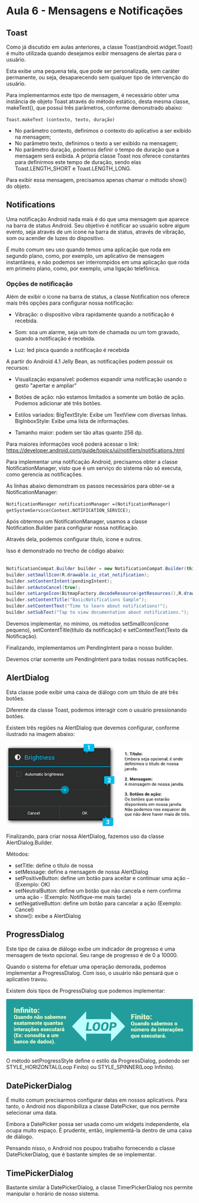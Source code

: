 # Aula 6 - Mensagens e Notificações

## Toast

Como já discutido em aulas anteriores, a classe Toast(android.widget.Toast) é muito utilizada quando desejamos exibir mensagens de alertas para o usuário.

Esta exibe uma pequena tela, que pode ser personalizada, sem caráter permanente, ou seja, desaparecendo sem qualquer tipo de intervenção do usuário.

Para implementarmos este tipo de mensagem, é necessário obter uma instância de objeto Toast através do método estático, desta mesma classe, makeText(), que possui três parâmetros, conforme demonstrado abaixo:

`Toast.makeText (contexto, texto, duração)`

- No parâmetro contexto, definimos o contexto do aplicativo a ser exibido na mensagem;
- No parâmetro texto, definimos o texto a ser exibido na mensagem;
- No parâmetro duração, podemos definir o tempo de duração que a mensagem será exibida. A própria classe Toast nos oferece constantes para definirmos este tempo de duração, sendo elas Toast.LENGTH_SHORT e Toast.LENGTH_LONG.

Para exibir essa mensagem, precisamos apenas chamar o método show() do objeto.

## Notifications

Uma notificação Android nada mais é do que uma mensagem que aparece na barra de status Android. Seu objetivo é notificar ao usuário sobre algum evento, seja através de um ícone na barra de status, através de vibração, som ou acender de luzes do dispositivo.

É muito comum seu uso quando temos uma aplicação que roda em segundo plano, como, por exemplo, um aplicativo de mensagem instantânea, e não podemos ser interrompidos em uma aplicação que roda em primeiro plano, como, por exemplo, uma ligação telefônica.

### Opções de notificação

Além de exibir o ícone na barra de status, a classe Notification nos oferece mais três opções para configurar nossa notificação:

- Vibração: o dispositivo vibra rapidamente quando a notificação é recebida.

- Som: soa um alarme, seja um tom de chamada ou um tom gravado, quando a notificação é recebida.

- Luz: led pisca quando a notificação é recebida

A partir do Android 4.1 Jelly Bean, as notificações podem possuir os recursos:

- Visualização expansível: podemos expandir uma notificação usando o gesto "apertar e ampliar"

- Botões de ação: não estamos limitados a somente um botão de ação. Podemos adicionar até três botões.

- Estilos variados: BigTextStyle: Exibe um TextView com diversas linhas. BigInboxStyle: Exibe uma lista de informações.

- Tamanho maior: podem ser tão altas quanto 256 dp.

Para maiores informações você poderá acessar o link: https://developer.android.com/guide/topics/ui/notifiers/notifications.html

Para implementar uma notificação Android, precisamos obter a classe NotificationManager, visto que é um serviço do sistema não só executa, como gerencia as notificações.

As linhas abaixo demonstram os passos necessários para obter-se a NotificationManager:

`NotificationManager notificationManager =(NotificationManager) getSystemService(Context.NOTIFICATION_SERVICE);`

Após obtermos um NotificationManager, usamos a classe Notification.Builder para configurar nossa notificação.

Através dela, podemos configurar título, ícone e outros.

Isso é demonstrado no trecho de código abaixo:

```java

NotificationCompat.Builder builder = new NotificationCompat.Builder(this);
builder.setSmallIcon(R.drawable.ic_stat_notification);
builder.setContentIntent(pendingIntent);
builder.setAutoCancel(true);
builder.setLargeIcon(BitmapFactory.decodeResource(getResources(),R.drawable.ic_launcher));
builder.setContentTitle("BasicNotifications Sample");
builder.setContentText("Time to learn about notifications!");
builder.setSubText("Tap to view documentation about notifications.");


```

Devemos implementar, no mínimo, os métodos setSmallIcon(ícone pequeno), setContentTitle(título da notificação) e setContextText(Texto da Notificação).

Finalizando, implementamos um PendingIntent para o nosso builder.

Devemos criar somente um PendingIntent para todas nossas notificações.

## AlertDialog

Esta classe pode exibir uma caixa de diálogo com um título de até três botões.

Diferente da classe Toast, podemos interagir com o usuário pressionando botões.

Existem três regiões na AlertDialog que devemos configurar, conforme ilustrado na imagem abaixo:

![AlertDialog](../../media/programacao-dispositivos-moveis/alertdialog.png)

Finalizando, para criar nossa AlertDialog, fazemos uso da classe AlertDialog.Builder.

Métodos:

- setTitle: define o título de nossa
- setMessage: define a mensagem de nossa AlertDialog
- setPositiveButton: define um botão para aceitar e continuar uma ação - (Exemplo: OK)
- setNeutralButton: define um botão que não cancela e nem confirma uma ação - (Exemplo: Notifique-me mais tarde)
- setNegativeButton: define um botão para cancelar a ação (Exemplo: Cancel)
- show(): exibe a AlertDialog

## ProgressDialog

Este tipo de caixa de diálogo exibe um indicador de progresso e uma mensagem de texto opcional. Seu range de progresso é de 0 a 10000.

Quando o sistema for efetuar uma operação demorada, podemos implementar a ProgressDialog. Com isso, o usuário não pensará que o aplicativo travou.

Existem dois tipos de ProgressDialog que podemos implementar:

![ProgressDialog](../../media/programacao-dispositivos-moveis/progressdialog.png)

O método setProgressStyle define o estilo da ProgressDialog, podendo ser STYLE_HORIZONTAL(Loop Finito) ou STYLE_SPINNER(Loop Infinito).

## DatePickerDialog

É muito comum precisarmos configurar datas em nossos aplicativos. Para tanto, o Android nos disponibiliza a classe DatePicker, que nos permite selecionar uma data.

Embora a DatePicker possa ser usada como um widgets independente, ela ocupa muito espaço. É prudente, então, implementá-la dentro de uma caixa de diálogo.

Pensando nisso, o Android nos poupou trabalho fornecendo a classe DatePickerDialog, que é bastante simples de se implementar.

## TimePickerDialog

Bastante similar à DatePickerDialog, a classe TimerPickerDialog nos permite manipular o horário de nosso sistema.
